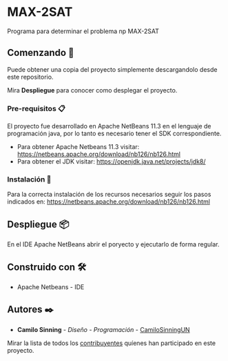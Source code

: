 # MAX-2SAT

Programa para determinar el problema np MAX-2SAT

## Comenzando 🚀

Puede obtener una copia del proyecto simplemente descargandolo desde este repositorio.

Mira **Despliegue** para conocer como desplegar el proyecto.

### Pre-requisitos 📋

El proyecto fue desarrollado en Apache NetBeans 11.3 en el lenguaje de programación java, por lo tanto es necesario tener el SDK correspondiente.

* Para obtener Apache Netbeans 11.3 visitar: https://netbeans.apache.org/download/nb126/nb126.html
* Para obtener el JDK visitar: https://openjdk.java.net/projects/jdk8/

### Instalación 🔧

Para la correcta instalación de los recursos necesarios seguir los pasos indicados en: https://netbeans.apache.org/download/nb126/nb126.html

## Despliegue 📦

En el IDE Apache NetBeans abrir el poryecto y ejecutarlo de forma regular.

## Construido con 🛠️

* Apache Netbeans - IDE

## Autores ✒️

* **Camilo Sinning** - *Diseño - Programación* - [CamiloSinningUN](https://github.com/CamiloSinningUN)

Mirar la lista de todos los [contribuyentes](https://github.com/CamiloSinningUN/MAX-2SAT/contributors) quíenes han participado en este proyecto. 
